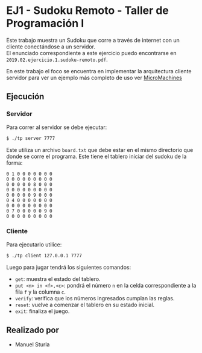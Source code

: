 # EJ1 - Sudoku Remoto - Taller de Programación I
Este trabajo muestra un Sudoku que corre a través de internet con un cliente conectándose a un servidor.  
El enunciado correspondiente a este ejercicio puedo encontrarse en `2019.02.ejercicio.1.sudoku-remoto.pdf`.  

En este trabajo el foco se encuentra en implementar la arquitectura cliente servidor para ver un ejemplo más completo de uso ver [MicroMachines](https://github.com/hugomlb/MicroMachines)

## Ejecución
### Servidor
Para correr al servidor se debe ejecutar:  
```bash 
$ ./tp server 7777
```
Este utiliza un archivo `board.txt` que debe estar en el mismo directorio que donde se corre el programa. Este tiene el tablero iniciar del sudoku de la forma:
```
0 1 0 0 0 0 0 0 0
0 0 0 0 0 0 0 0 0
0 0 0 0 0 8 0 0 0
0 0 0 0 0 0 0 0 0
0 0 0 0 0 9 0 0 0
0 4 0 0 0 0 0 0 0
0 0 0 0 0 0 0 0 0
0 7 0 0 0 0 0 9 0
0 0 0 0 0 0 0 0 0
```

### Cliente
Para ejecutarlo utilice:
```bash
$ ./tp client 127.0.0.1 7777
```
Luego para jugar tendrá los siguientes comandos:  
* `get`: muestra el estado del tablero.  
* `put <n> in <f>,<c>`: pondrá el número `n` en la celda correspondiente a la fila `f` y la columna `c`.  
* `verify`: verifica que los números ingresados cumplan las reglas.  
* `reset`: vuelve a comenzar el tablero en su estado inicial.  
* `exit`: finaliza el juego.   

## Realizado por
 * Manuel Sturla